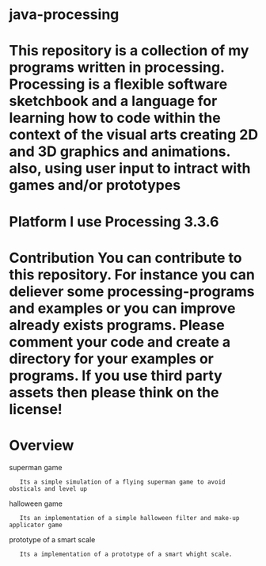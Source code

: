 # java-processing
This repository is a collection of my programs written in processing. Processing is a flexible software sketchbook and a language for learning how to code within the context of the visual arts
creating 2D and 3D graphics and animations.
also, using user input to intract with games and/or prototypes  
=====================================
Platform
I use Processing 3.3.6
=====================================
Contribution
You can contribute to this repository. For instance you can deliever some processing-programs and examples or you can improve already exists programs. Please comment your code and create a directory for your examples or programs.
If you use third party assets then please think on the license!
=============================================
Overview
====================
superman game
   
       Its a simple simulation of a flying superman game to avoid obsticals and level up
      
halloween game
      
       Its an implementation of a simple halloween filter and make-up applicator game  
     
prototype of a smart scale
   
       Its a implementation of a prototype of a smart whight scale.
      
